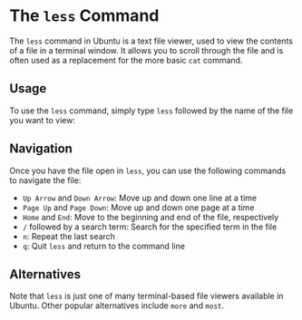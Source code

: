 # The `less` Command

The `less` command in Ubuntu is a text file viewer, used to view the contents of a file in a terminal window. It allows you to scroll through the file and is often used as a replacement for the more basic `cat` command.

## Usage

To use the `less` command, simply type `less` followed by the name of the file you want to view:

## Navigation

Once you have the file open in `less`, you can use the following commands to navigate the file:

- `Up Arrow` and `Down Arrow`: Move up and down one line at a time
- `Page Up` and `Page Down`: Move up and down one page at a time
- `Home` and `End`: Move to the beginning and end of the file, respectively
- `/` followed by a search term: Search for the specified term in the file
- `n`: Repeat the last search
- `q`: Quit `less` and return to the command line

## Alternatives

Note that `less` is just one of many terminal-based file viewers available in Ubuntu. Other popular alternatives include `more` and `most`.


